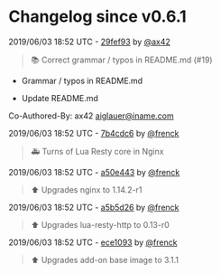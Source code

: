 # Changelog since v0.6.1

2019/06/03 18:52 UTC - [29fef93](https://github.com/hassio-addons/addon-portainer/commit/29fef9305ed7f1fdeefd9f4f4e24e1249134c0bc) by [@ax42](https://github.com/ax42)
> :books: Correct grammar / typos in README.md (#19)

* Grammar / typos in README.md

* Update README.md

Co-Authored-By: ax42 <aiglauer@iname.com> 

2019/06/03 18:52 UTC - [7b4cdc6](https://github.com/hassio-addons/addon-portainer/commit/7b4cdc60288d5a6f8e53fe04c20a58c1a0b5f435) by [@frenck](https://github.com/frenck)
> :ambulance: Turns of Lua Resty core in Nginx 

2019/06/03 18:52 UTC - [a50e443](https://github.com/hassio-addons/addon-portainer/commit/a50e4439f6367937e1d4cabde15d0629210225e3) by [@frenck](https://github.com/frenck)
> :arrow_up: Upgrades nginx to 1.14.2-r1 

2019/06/03 18:52 UTC - [a5b5d26](https://github.com/hassio-addons/addon-portainer/commit/a5b5d26f74c8553d0bf68771935b645800364a2b) by [@frenck](https://github.com/frenck)
> :arrow_up: Upgrades lua-resty-http to 0.13-r0 

2019/06/03 18:52 UTC - [ece1093](https://github.com/hassio-addons/addon-portainer/commit/ece10934db1cba1c56cce4e9d3b5a4f651ade07a) by [@frenck](https://github.com/frenck)
> :arrow_up: Upgrades add-on base image to 3.1.1 

